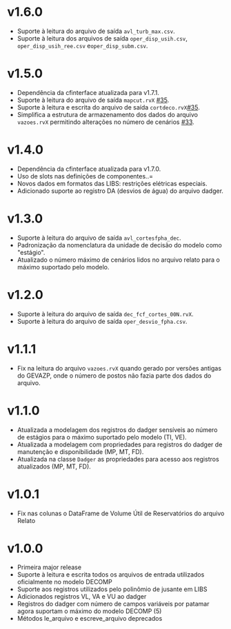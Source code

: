 # v1.6.0

- Suporte à leitura do arquivo de saída `avl_turb_max.csv`.
- Suporte à leitura dos arquivos de saída `oper_disp_usih.csv`, `oper_disp_usih_ree.csv` e`oper_disp_subm.csv`.


# v1.5.0

- Dependência da cfinterface atualizada para v1.7.1.
- Suporte à leitura do arquivo de saída `mapcut.rvX` [#35](https://github.com/rjmalves/idecomp/issues/35).
- Suporte à leitura e escrita do arquivo de saída `cortdeco.rvX`[#35](https://github.com/rjmalves/idecomp/issues/35).
- Simplifica a estrutura de armazenamento dos dados do arquivo `vazoes.rvX` permitindo alterações no número de cenários [#33](https://github.com/rjmalves/idecomp/issues/33).

# v1.4.0

- Dependência da cfinterface atualizada para v1.7.0.
- Uso de slots nas definições de componentes..=
- Novos dados em formatos das LIBS: restrições elétricas especiais.
- Adicionado suporte ao registro DA (desvios de água) do arquivo dadger.

# v1.3.0

- Suporte à leitura do arquivo de saída `avl_cortesfpha_dec`.
- Padronização da nomenclatura da unidade de decisão do modelo como "estágio".
- Atualizado o número máximo de cenários lidos no arquivo relato para o máximo suportado pelo modelo.

# v1.2.0

- Suporte à leitura do arquivo de saída `dec_fcf_cortes_00N.rvX`.
- Suporte à leitura do arquivo de saída `oper_desvio_fpha.csv`.

# v1.1.1

- Fix na leitura do arquivo `vazoes.rvX` quando gerado por versões antigas do GEVAZP, onde o número de postos não fazia parte dos dados do arquivo.


# v1.1.0

- Atualizada a modelagem dos registros do dadger sensíveis ao número de estágios para o máximo suportado pelo modelo (TI, VE).
- Atualizada a modelagem com propriedades para registros do dadger de manutenção e disponibilidade (MP, MT, FD).
- Atualizada na classe `Dadger` as propriedades para acesso aos registros atualizados (MP, MT, FD).


# v1.0.1

- Fix nas colunas o DataFrame de Volume Útil de Reservatórios do arquivo Relato


# v1.0.0

- Primeira major release
- Suporte à leitura e escrita todos os arquivos de entrada utilizados oficialmente no modelo DECOMP
- Suporte aos registros utilizados pelo polinômio de jusante em LIBS
- Adicionados registros VL, VA e VU ao dadger
- Registros do dadger com número de campos variáveis por patamar agora suportam o máximo do modelo DECOMP (5)
- Métodos le_arquivo e escreve_arquivo deprecados
